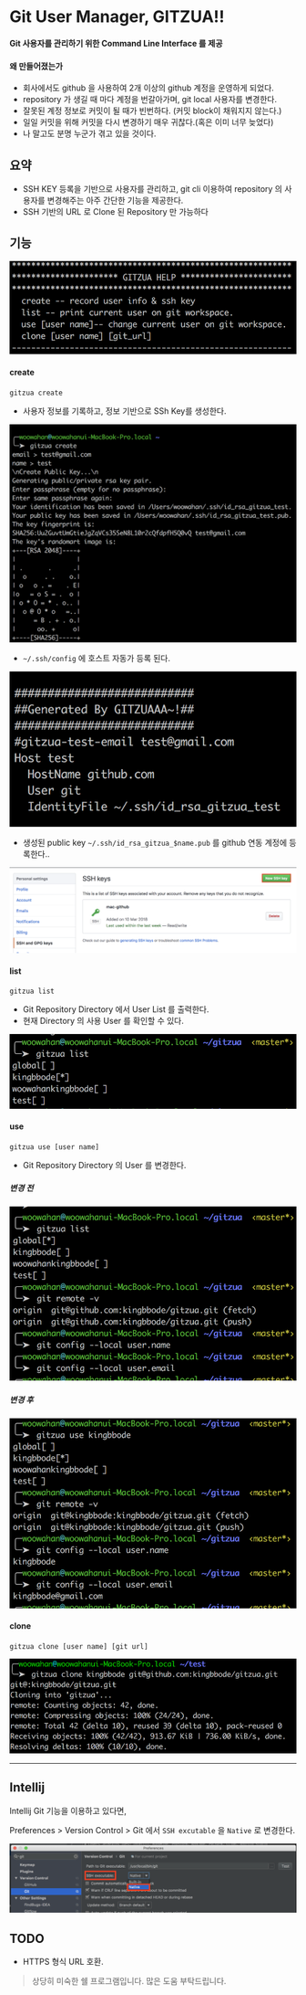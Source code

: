 # Git User Manager, GITZUA!!

**Git 사용자를 관리하기 위한 Command Line Interface 를 제공**

#### 왜 만들어졌는가

- 회사에서도 github 을 사용하여 2개 이상의 github 계정을 운영하게 되었다. 
- repository 가 생길 때 마다 계정을 번갈아가며, git local 사용자를 변경한다.
- 잘못된 계정 정보로 커밋이 될 때가 빈번하다. (커밋 block이 채워지지 않는다.)
- 일일 커밋을 위해 커밋을 다시 변경하기 매우 귀찮다.(혹은 이미 너무 늦었다)
- 나 말고도 분명 누군가 겪고 있을 것이다.

## 요약

- SSH KEY 등록을 기반으로 사용자를 관리하고, git cli 이용하여 repository 의 사용자를 변경해주는 아주 간단한 기능을 제공한다.
- SSH 기반의 URL 로 Clone 된 Repository 만 가능하다
 
## 기능

![create](/images/gitzua.png)

#### create

```$xslt
gitzua create
```

- 사용자 정보를 기록하고, 정보 기반으로 SSh Key를 생성한다.

![create](/images/create.png)

- `~/.ssh/config` 에 호스트 자동가 등록 된다.

![create](/images/config.png)

- 생성된 public key `~/.ssh/id_rsa_gitzua_$name.pub` 를 github 연동 계정에 등록한다..

![create](/images/register-ssh.png)

#### list

```$xslt
gitzua list
```

- Git Repository Directory 에서 User List 를 출력한다. 
- 현재 Directory 의 사용 User 를 확인할 수 있다.

![create](/images/list.png)

#### use

```$xslt
gitzua use [user name]
```

- Git Repository Directory 의 User 를 변경한다.

##### 변경 전

![create](/images/use-b.png)

##### 변경 후

![create](/images/use-a.png)

#### clone

```$xslt
gitzua clone [user name] [git url]
```
![clone](/images/clone.png)

---

## Intellij

Intellij Git 기능을 이용하고 있다면,

Preferences > Version Control > Git 에서 `SSH excutable` 을 `Native` 로 변경한다.

![create](/images/intellij.png)

## TODO

- HTTPS 형식 URL 호환.

> 상당히 미숙한 쉘 프로그램입니다. 많은 도움 부탁드립니다.
